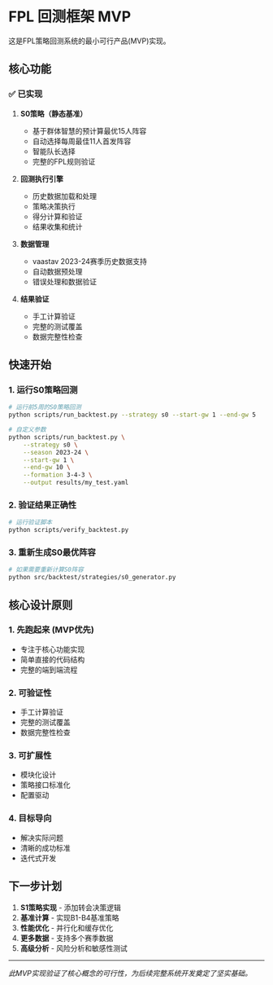 # FPL 回测框架 MVP

这是FPL策略回测系统的最小可行产品(MVP)实现。

## 核心功能

### ✅ 已实现

1. **S0策略（静态基准）**
   - 基于群体智慧的预计算最优15人阵容
   - 自动选择每周最佳11人首发阵容
   - 智能队长选择
   - 完整的FPL规则验证

2. **回测执行引擎**
   - 历史数据加载和处理
   - 策略决策执行
   - 得分计算和验证
   - 结果收集和统计

3. **数据管理**
   - vaastav 2023-24赛季历史数据支持
   - 自动数据预处理
   - 错误处理和数据验证

4. **结果验证**
   - 手工计算验证
   - 完整的测试覆盖
   - 数据完整性检查

## 快速开始

### 1. 运行S0策略回测

```bash
# 运行前5周的S0策略回测
python scripts/run_backtest.py --strategy s0 --start-gw 1 --end-gw 5

# 自定义参数
python scripts/run_backtest.py \
    --strategy s0 \
    --season 2023-24 \
    --start-gw 1 \
    --end-gw 10 \
    --formation 3-4-3 \
    --output results/my_test.yaml
```

### 2. 验证结果正确性

```bash
# 运行验证脚本
python scripts/verify_backtest.py
```

### 3. 重新生成S0最优阵容

```bash
# 如果需要重新计算S0阵容
python src/backtest/strategies/s0_generator.py
```

## 核心设计原则

### 1. 先跑起来 (MVP优先)
- 专注于核心功能实现
- 简单直接的代码结构
- 完整的端到端流程

### 2. 可验证性
- 手工计算验证
- 完整的测试覆盖
- 数据完整性检查

### 3. 可扩展性
- 模块化设计
- 策略接口标准化
- 配置驱动

### 4. 目标导向
- 解决实际问题
- 清晰的成功标准
- 迭代式开发

## 下一步计划

1. **S1策略实现** - 添加转会决策逻辑
2. **基准计算** - 实现B1-B4基准策略
3. **性能优化** - 并行化和缓存优化
4. **更多数据** - 支持多个赛季数据
5. **高级分析** - 风险分析和敏感性测试

---

*此MVP实现验证了核心概念的可行性，为后续完整系统开发奠定了坚实基础。*
